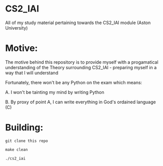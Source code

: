 # CS2_IAI
All of my study material pertaining towards the CS2_IAI module (Aston University)

# Motive:

The motive behind this repository is to provide myself with a progamatical understanding of the Theory surrounding CS2_IAI - preparing myself in a way that I will understand

Fortunately, there won't be any Python on the exam which means:

A. I won't be tainting my mind by writing Python

B. By proxy of point A, I can write everything in God's ordained language (C)

# Building:

```
git clone this repo

make clean

./cs2_iai
```
